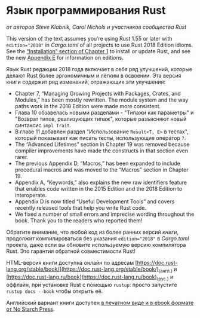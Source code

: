 # Язык программирования Rust

*от авторов Steve Klabnik, Carol Nichols и участников сообщества Rust*

This version of the text assumes you’re using Rust 1.55 or later with `edition="2018"` in *Cargo.toml* of all projects to use Rust 2018 Edition idioms. See the [“Installation” section of Chapter 1](ch01-01-installation.html)<!-- ignore --> to install or update Rust, and see the new [Appendix E](appendix-05-editions.html)<!-- ignore --> for information on editions.

Язык Rust редакции 2018 года включает в себя ряд улучшений, которые делают Rust более эргономичным и лёгким в освоении. Эта версия книги содержит ряд изменений, отражающих эти улучшения:

- Chapter 7, “Managing Growing Projects with Packages, Crates, and Modules,” has been mostly rewritten. The module system and the way paths work in the 2018 Edition were made more consistent.
- Глава 10 обзавелась новыми разделами - "Типажи как параметры" и "Возврат типов, реализующих типаж", которые разъясняют новый синтаксис `impl Trait`.
- В главе 11 добавлен раздел "Использование `Result<T, E>` в тестах", который показывает как писать тесты, использующие оператор `?`.
- The “Advanced Lifetimes” section in Chapter 19 was removed because compiler improvements have made the constructs in that section even rarer.
- The previous Appendix D, “Macros,” has been expanded to include procedural macros and was moved to the “Macros” section in Chapter 19.
- Appendix A, “Keywords,” also explains the new raw identifiers feature that enables code written in the 2015 Edition and the 2018 Edition to interoperate.
- Appendix D is now titled “Useful Development Tools” and covers recently released tools that help you write Rust code.
- We fixed a number of small errors and imprecise wording throughout the book. Thank you to the readers who reported them!

Обратите внимание, что любой код из более ранних версий *книги*, продолжит компилироваться без указания `edition="2018"` в *Cargo.toml* проекта, даже если вы обновите используемую версию компилятора Rust. Это гарантия обратной совместимости Rust!

HTML-версия книги доступна онлайн по адресам [https://doc.rust-lang.org/stable/book/](https://doc.rust-lang.org/stable/book/)<sub>(англ.)</sub> и [https://doc.rust-lang.ru/book](https://doc.rust-lang.ru/book)<sub>(рус.)</sub> и оффлайн, при установке Rust с помощью `rustup`: просто запустите `rustup docs --book` чтобы открыть её.

Английский вариант книги доступен [в печатном виде и в ebook формате от No Starch Press](https://nostarch.com/rust).

